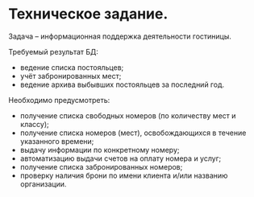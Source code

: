 ﻿# Техническое задание.

Задача – информационная поддержка деятельности гостиницы.

Требуемый результат БД:

*	ведение списка постояльцев;
*	учёт забронированных мест;
*	ведение архива выбывших постояльцев за последний год.

Необходимо предусмотреть:

*	получение списка свободных номеров (по количеству мест и классу);
*	получение списка номеров (мест), освобождающихся в течение указанного времени;
*	выдачу информации по конкретному номеру;
*	автоматизацию выдачи счетов на оплату номера и услуг;
*	получение списка забронированных номеров;
*	проверку наличия брони по имени клиента и/или названию организации.
